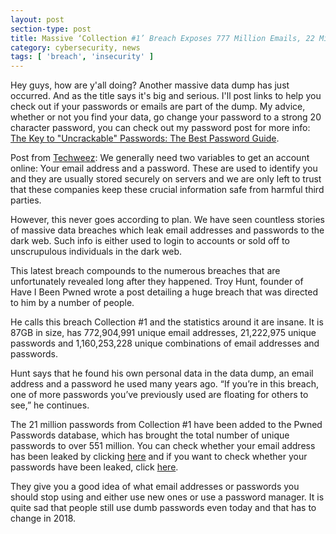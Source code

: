 ```yaml
---
layout: post
section-type: post
title: Massive ‘Collection #1’ Breach Exposes 777 Million Emails, 22 Million Passwords
category: cybersecurity, news
tags: [ 'breach', 'insecurity' ]
---
```

Hey guys, how are y'all doing? Another massive data dump has just occurred. And as the title says it's big and serious. I'll post links to help you check out if your passwords or emails are part of the dump. My advice, whether or not you find your data, go change your password to a strong 20 character password, you can check out my password post for more info: <a href="https://www.ajulusthoughts.wordpress.com/the-key-to-uncrackable-passwords-the-best-password/" target="_blank" rel="noopener noreferrer">The Key to "Uncrackable" Passwords: The Best Password Guide</a>.

Post from <a href="https://techweez.com/" target="_blank" rel="noopener noreferrer">Techweez</a>: We generally need two variables to get an account online: Your email address and a password. These are used to identify you and they are usually stored securely on servers and we are only left to trust that these companies keep these crucial information safe from harmful third parties.

However, this never goes according to plan. We have seen countless stories of massive data breaches which leak email addresses and passwords to the dark web. Such info is either used to login to accounts or sold off to unscrupulous individuals in the dark web.

This latest breach compounds to the numerous breaches that are unfortunately revealed long after they happened. Troy Hunt, founder of Have I Been Pwned wrote a post detailing a huge breach that was directed to him by a number of people.

He calls this breach Collection #1 and the statistics around it are insane. It is 87GB in size, has 772,904,991 unique email addresses, 21,222,975 unique passwords and 1,160,253,228 unique combinations of email addresses and passwords.

Hunt says that he found his own personal data in the data dump, an email address and a password he used many years ago. “If you’re in this breach, one of more passwords you’ve previously used are floating for others to see,” he continues.

The 21 million passwords from Collection #1 have been added to the Pwned Passwords database, which has brought the total number of unique passwords to over 551 million. You can check whether your email address has been leaked by clicking <a href="https://haveibeenpwned.com/" target="_blank" rel="noopener noreferrer">here</a> and if you want to check whether your passwords have been leaked, click <a href="https://haveibeenpwned.com/Passwords" target="_blank" rel="noopener noreferrer">here</a>.

They give you a good idea of what email addresses or passwords you should stop using and either use new ones or use a password manager. It is quite sad that people still use dumb passwords even today and that has to change in 2018.
